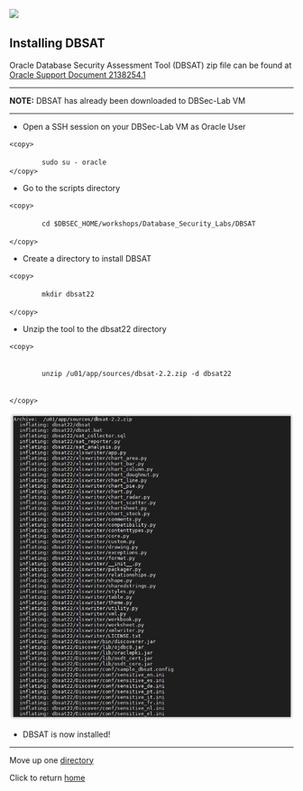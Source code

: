 ![](../../../images/banner_DBSAT.PNG)

## Installing DBSAT

Oracle Database Security Assessment Tool (DBSAT) zip file can be found at [Oracle Support Document 2138254.1](https://support.oracle.com/epmos/faces/DocumentDisplay?id=2138254.1)

---
**NOTE:** DBSAT has already been downloaded to DBSec-Lab VM

---


- Open a SSH session on your DBSec-Lab VM as Oracle User

````
<copy>

        sudo su - oracle
</copy>
````

- Go to the scripts directory

````
<copy>

        cd $DBSEC_HOME/workshops/Database_Security_Labs/DBSAT

</copy>
````

- Create a directory to install DBSAT

````
<copy>

        mkdir dbsat22

</copy>
````

- Unzip the tool to the dbsat22 directory

````
<copy>


        unzip /u01/app/sources/dbsat-2.2.zip -d dbsat22


</copy>
````

  ![](../images/DBSAT_000.PNG)

- DBSAT is now installed!
---
Move up one [directory](../README.md)

Click to return [home](/README.md)
